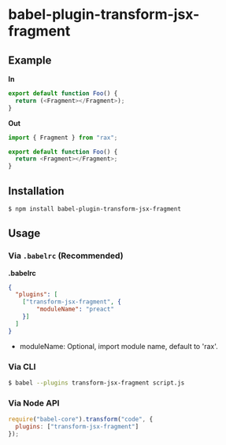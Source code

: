# babel-plugin-transform-jsx-fragment



## Example

**In**

```js
export default function Foo() {
  return (<Fragment></Fragment>);
}
```

**Out**

```js
import { Fragment } from "rax";

export default function Foo() {
  return <Fragment></Fragment>;
}
```

## Installation

```sh
$ npm install babel-plugin-transform-jsx-fragment
```

## Usage

### Via `.babelrc` (Recommended)

**.babelrc**

```json
{
  "plugins": [
  	["transform-jsx-fragment", {
  		"moduleName": "preact"
  	}]
  ]
}
```

- moduleName: Optional, import module name, default to 'rax'.

### Via CLI

```sh
$ babel --plugins transform-jsx-fragment script.js
```

### Via Node API

```javascript
require("babel-core").transform("code", {
  plugins: ["transform-jsx-fragment"]
});
```
